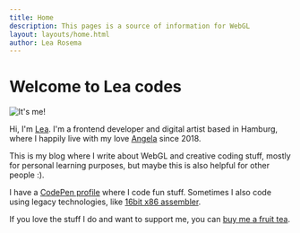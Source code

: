 ```yaml
---
title: Home
description: This pages is a source of information for WebGL
layout: layouts/home.html
author: Lea Rosema
---
```


# Welcome to Lea codes

<img src="https://avatars.githubusercontent.com/u/949950?v=4" class="avatar" alt="It's me!">

Hi, I'm [Lea](https://twitter.com/terabaud/). I'm a frontend developer and digital artist based in Hamburg, where I happily
live with my love [Angela](https://twitter.com/agalliat/) since 2018.

This is my blog where I write about WebGL and creative coding stuff,
mostly for personal learning purposes, but maybe this is also helpful for other people :).

I have a [CodePen profile](https://codepen.io/terabaud/) where I code fun stuff.
Sometimes I also code using legacy technologies, like [16bit x86 assembler](https://gist.github.com/terabaud/5b217f2cb8171c87c9a30a4a2957b31d).

If you love the stuff I do and want to support me, you can [buy me a fruit tea](https://ko-fi.com/learosema).
